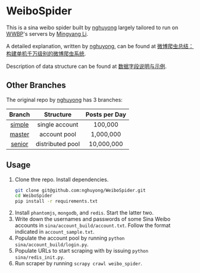 # WeiboSpider
This is a sina weibo spider built by [nghuyong][] largely tailored to run on [WWBP](http://wwbp.org)'s servers by [Mingyang Li](http://seas.upenn.edu/~myli).

[nghuyong]: https://github.com/nghuyong

A detailed explanation, written by [nghuyong][], can be found at [微博爬虫总结：构建单机千万级别的微博爬虫系统](http://www.nghuyong.top/2018/09/12/spider/%E5%BE%AE%E5%8D%9A%E7%88%AC%E8%99%AB%E6%80%BB%E7%BB%93%EF%BC%9A%E6%9E%84%E5%BB%BA%E5%8D%95%E6%9C%BA%E5%8D%83%E4%B8%87%E7%BA%A7%E5%88%AB%E7%9A%84%E5%BE%AE%E5%8D%9A%E7%88%AC%E8%99%AB%E7%B3%BB%E7%BB%9F/).

Description of data structure can be found at [数据字段说明与示例](./data_stracture.md).

## Other Branches
The original repo by [nghuyong][] has 3 branches:

|    Branch   | Structure | Posts per Day |
| :---: | :----: |:----: |
| [simple](https://github.com/nghuyong/WeiboSpider/tree/simple) | single account | 100,000 |
| [master](https://github.com/nghuyong/WeiboSpider/tree/master) | account pool | 1,000,000 |
| [senior](https://github.com/nghuyong/WeiboSpider/tree/senior) | distributed pool | 10,000,000 | 

## Usage

1. Clone thre repo. Install dependencies.
   ```bash
   git clone git@github.com:nghuyong/WeiboSpider.git
   cd WeiboSpider
   pip install -r requirements.txt
   ```
2. Install `phantomjs`, `mongodb`, and `redis`. Start the latter two.
3. Write down the usernames and passwords of some Sina Weibo accounts in `sina/account_build/account.txt`. Follow the format indicated in `account_sample.txt`.
4. Populate the account pool by running `python sina/account_build/login.py`.
5. Populate URLs to start scraping with by issuing `python sina/redis_init.py`.
5. Run scraper by running `scrapy crawl weibo_spider`.
